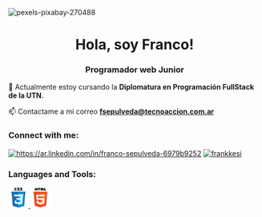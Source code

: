 ![pexels-pixabay-270488](https://github.com/FrancoMSepulveda/FrancoMSepulveda/assets/171515429/ed4ab01e-be0d-453d-88ad-7436fa9d152c)
<h1 align="center">Hola, soy Franco!</h1>
<h3 align="center">Programador web Junior</h3>

🌱 Actualmente estoy cursando la **Diplomatura en Programación FullStack de la UTN.**

📫 Contactame a mi correo **fsepulveda@tecnoaccion.com.ar**

<h3 align="left">Connect with me:</h3>
<p align="left">
<a href="https://linkedin.com/in/https://ar.linkedin.com/in/franco-sepulveda-6979b9252" target="blank"><img align="center" src="https://raw.githubusercontent.com/rahuldkjain/github-profile-readme-generator/master/src/images/icons/Social/linked-in-alt.svg" alt="https://ar.linkedin.com/in/franco-sepulveda-6979b9252" height="30" width="40" /></a>
<a href="https://instagram.com/frankkesi" target="blank"><img align="center" src="https://raw.githubusercontent.com/rahuldkjain/github-profile-readme-generator/master/src/images/icons/Social/instagram.svg" alt="frankkesi" height="30" width="40" /></a>
</p>

<h3 align="left">Languages and Tools:</h3>
<p align="left"> <a href="https://www.w3schools.com/css/" target="_blank" rel="noreferrer"> <img src="https://raw.githubusercontent.com/devicons/devicon/master/icons/css3/css3-original-wordmark.svg" alt="css3" width="40" height="40"/> </a> <a href="https://www.w3.org/html/" target="_blank" rel="noreferrer"> <img src="https://raw.githubusercontent.com/devicons/devicon/master/icons/html5/html5-original-wordmark.svg" alt="html5" width="40" height="40"/> </a> </p>
